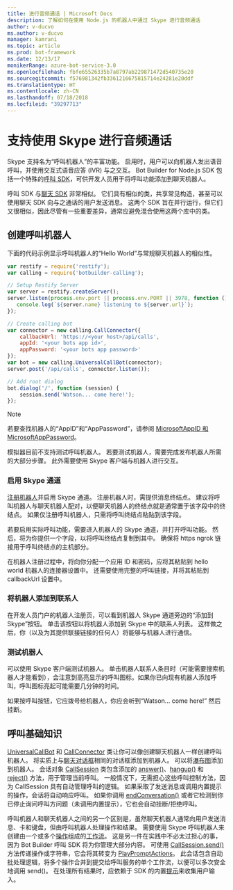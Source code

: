 ```yaml
---
title: 进行音频通话 | Microsoft Docs
description: 了解如何在使用 Node.js 的机器人中通过 Skype 进行音频通话
author: v-ducvo
ms.author: v-ducvo
manager: kamrani
ms.topic: article
ms.prod: bot-framework
ms.date: 12/13/17
monikerRange: azure-bot-service-3.0
ms.openlocfilehash: fbfe65526335b7a8797ab229871472d540735e20
ms.sourcegitcommit: f576981342fb3361216675815714e24281e20ddf
ms.translationtype: HT
ms.contentlocale: zh-CN
ms.lasthandoff: 07/18/2018
ms.locfileid: "39297713"
---
```

# <a name="support-audio-calls-with-skype"></a>支持使用 Skype 进行音频通话

Skype 支持名为“呼叫机器人”的丰富功能。  启用时，用户可以向机器人发出语音呼叫，并使用交互式语音应答 (IVR) 与之交互。  Bot Builder for Node.js SDK 包括一个特殊的[呼叫 SDK][calling_sdk]，可供开发人员用于将呼叫功能添加到聊天机器人。   

呼叫 SDK 与[聊天 SDK][chat_sdk] 非常相似。 它们具有相似的类，共享常见构造，甚至可以使用聊天 SDK 向与之通话的用户发送消息。  这两个 SDK 旨在并行运行，但它们又很相似，因此尽管有一些重要差异，通常应避免混合使用这两个库中的类。  

## <a name="create-a-calling-bot"></a>创建呼叫机器人
下面的代码示例显示呼叫机器人的“Hello World”与常规聊天机器人的相似性。 

```javascript
var restify = require('restify');
var calling = require('botbuilder-calling');

// Setup Restify Server
var server = restify.createServer();
server.listen(process.env.port || process.env.PORT || 3978, function () {
   console.log(`${server.name} listening to ${server.url}`); 
});

// Create calling bot
var connector = new calling.CallConnector({
    callbackUrl: 'https://<your host>/api/calls',
    appId: '<your bots app id>',
    appPassword: '<your bots app password>'
});
var bot = new calling.UniversalCallBot(connector);
server.post('/api/calls', connector.listen());

// Add root dialog
bot.dialog('/', function (session) {
    session.send('Watson... come here!');
});
```

> [!NOTE]
> 若要查找机器人的“AppID”和“AppPassword”，请参阅 [MicrosoftAppID 和 MicrosoftAppPassword](~/bot-service-manage-overview.md#microsoftappid-and-microsoftapppassword)。

模拟器目前不支持测试呼叫机器人。 若要测试机器人，需要完成发布机器人所需的大部分步骤。  此外需要使用 Skype 客户端与机器人进行交互。 

### <a name="enable-the-skype-channel"></a>启用 Skype 通道
[注册机器人](../bot-service-quickstart-registration.md)并启用 Skype 通道。 注册机器人时，需提供消息终结点。 建议将呼叫机器人与聊天机器人配对，以便聊天机器人的终结点就是通常置于该字段中的终结点。  如果仅注册呼叫机器人，只需将呼叫终结点粘贴到该字段。  

若要启用实际呼叫功能，需要进入机器人的 Skype 通道，并打开呼叫功能。 然后，将为你提供一个字段，以将呼叫终结点复制到其中。 确保将 https ngrok 链接用于呼叫终结点的主机部分。

在机器人注册过程中，将向你分配一个应用 ID 和密码，应将其粘贴到 hello world 机器人的连接器设置中。 还需要使用完整的呼叫链接，并将其粘贴到 callbackUrl 设置中。

### <a name="add-bot-to-contacts"></a>将机器人添加到联系人
在开发人员门户的机器人注册页，可以看到机器人 Skype 通道旁边的“添加到 Skype”按钮。 单击该按钮以将机器人添加到 Skype 中的联系人列表。  这样做之后，你（以及为其提供联接链接的任何人）将能够与机器人进行通信。

### <a name="test-your-bot"></a>测试机器人
可以使用 Skype 客户端测试机器人。 单击机器人联系人条目时（可能需要搜索机器人才能看到），会注意到高亮显示的呼叫图标。如果你已向现有机器人添加呼叫，呼叫图标亮起可能需要几分钟的时间。  

如果按呼叫按钮，它应拨号给机器人，你应会听到“Watson... come here!” 然后挂断。

## <a name="calling-basics"></a>呼叫基础知识
[UniversalCallBot](http://docs.botframework.com/en-us/node/builder/calling-reference/classes/_botbuilder_d_.universalcallbot) 和 [CallConnector](http://docs.botframework.com/en-us/node/builder/calling-reference/classes/_botbuilder_d_.callconnector) 类让你可以像创建聊天机器人一样创建呼叫机器人。 将实质上与[聊天对话框](bot-builder-nodejs-manage-conversation-flow.md)相同的对话框添加到机器人。 可以将[瀑布图](bot-builder-nodejs-prompts.md)添加到机器人。 会话对象 [CallSession](http://docs.botframework.com/en-us/node/builder/calling-reference/classes/_botbuilder_d_.callsession) 类包含添加的 [answer()](http://docs.botframework.com/en-us/node/builder/calling-reference/classes/_botbuilder_d_.callsession#answer)、[hangup()](http://docs.botframework.com/en-us/node/builder/calling-reference/classes/_botbuilder_d_.callsession#hangup) 和 [reject()](http://docs.botframework.com/en-us/node/builder/calling-reference/classes/_botbuilder_d_.callsession#reject) 方法，用于管理当前呼叫。 一般情况下，无需担心这些呼叫控制方法，因为 CallSession 具有自动管理呼叫的逻辑。 如果采取了发送消息或调用内置提示的操作，会话将自动响应呼叫。 如果你调用 [endConversation()](http://docs.botframework.com/en-us/node/builder/calling-reference/classes/_botbuilder_d_.callsession#endconversation) 或者它检测到你已停止询问呼叫方问题（未调用内置提示），它也会自动挂断/拒绝呼叫。

呼叫机器人和聊天机器人之间的另一个区别是，虽然聊天机器人通常向用户发送消息、卡和键盘，但由呼叫机器人处理操作和结果。 需要使用 Skype 呼叫机器人来创建由一个或多个[操作](http://docs.botframework.com/en-us/node/builder/calling-reference/interfaces/_botbuilder_d_.iaction)组成的[工作流](http://docs.botframework.com/en-us/node/builder/calling-reference/interfaces/_botbuilder_d_.iworkflow)。  这是另一件在实践中不必太过担心的事，因为 Bot Builder 呼叫 SDK 将为你管理大部分内容。 可使用 [CallSession.send()](http://docs.botframework.com/en-us/node/builder/calling-reference/classes/_botbuilder_d_.callsession#send) 方法传递操作或字符串，它会将其转变为 [PlayPromptActions](http://docs.botframework.com/en-us/node/builder/calling-reference/classes/_botbuilder_d_.playpromptaction)。  此会话包含自动批处理逻辑，将多个操作合并到提交给呼叫服务的单个工作流，以便可以多次安全地调用 send()。  在处理所有结果时，应依赖于 SDK 的内置[提示](bot-builder-nodejs-prompts.md)来收集用户输入。  

[calling_sdk]: http://docs.botframework.com/en-us/node/builder/calling-reference/modules/_botbuilder_d_
[chat_sdk]: http://docs.botframework.com/en-us/node/builder/chat-reference/modules/_botbuilder_d_